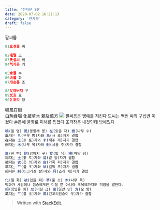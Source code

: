 ```yaml
---
title: '천자문 80'
date: 2020-07-02 16:21:13
category: '천자문'
draft: false
---
```


팔씨름

```js
81比견줄 비

82毛털 모
83氏성씨 씨
84气기운 기

85水물 수
86火불 화
87爪손톱 조

88父아버지 부
89爻효 효
90爿조각 장
```

鳴鳳在樹  
白駒食場
化被草木
賴及萬方
![](https://i.ibb.co/HHyZMkZ/2020-07-02-11-33-53.png)
팔씨름은 명예를 지킨다
모씨는 백번 싸워 구십번 이겼다
손톱에 불화로 피해를 입었다
조각장은 내것인데 방에있다

```js
鳴(울 명) 鳳(봉황새 봉) 在(있을 재) 樹(나무 수)
鳳자는 凡(무릇 범)자와 鳥(새 조)자가 결합
在자는 土(흙 토)자와 才(재주 재)자가 결합
樹자는 木(나무 목)자와 尌(세울 주)자가 결합

白(흰 백) 駒(망아지 구) 食(밥 식) 場(마당 장)
場자는 土(흙 토)자와 昜(볕 양)자가 결합
被자는 衣(옷 의)자와 皮(가죽 피)자가 결합
草자는 艹(풀 초)자와 早(일찍 조)자가 결합
賴자는 剌(어그러질 랄)자와 貝(조개 패)자가 결합

化(될 화) 被(입을 피) 草(풀 초) 木(나무 목)
덕화가 사람이나 짐승에게만 미칠 뿐 아니라 초목에까지도 미침을 말한다.
賴(힘입을 뢰) 及(미칠 급) 萬(일만 만) 方(모 방)
萬자는 艹(풀 초)자와 禺(긴꼬리원숭이 우)자가 결합

```

> Written with [StackEdit](https://stackedit.io/).

<!--stackedit_data:
eyJoaXN0b3J5IjpbLTEwNDI1NTk5MzgsLTI1NDI5OTE4Miw5MT
QzMzA2OTMsMTcxNzIxMTc4NywtMTEwOTMyNTg0NywtMTkwMDU2
NTI3NCwxODI2Mjg0ODM0LDYwNDkzMzc3MywtMTczNjczMzQ3MS
wtNTM5MTcwOTcwXX0=
-->
